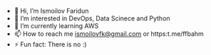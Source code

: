 - 👋 Hi, I’m Ismoilov Faridun
- 👀 I’m interested in DevOps, Data Scinece and Python
- 🌱 I’m currently learning AWS
- 📫 How to reach me ismoilovfk@gmail.com or https:t.me/ffbahm
- ⚡ Fun fact: There is no :)

<!---
ismoilovfk/ismoilovfk is a ✨ special ✨ repository because its `README.md` (this file) appears on your GitHub profile.
You can click the Preview link to take a look at your changes.
--->
